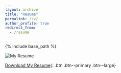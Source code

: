 ```yaml
---
layout: archive
title: "Resume"
permalink: /cv/
author_profile: true
redirect_from:
  - /resume
---
```


{% include base_path %}

![My Resume](https://deepubhatt.github.io/DeepakB_Resume.jpg)

[Download My Resume](https://deepubhatt.github.io/DeepakB_Resume.pdf){: .btn .btn--primary .btn--large}
